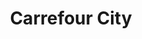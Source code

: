 ---
title: "Carrefour City"
url: /rennes/carrefour-city-avenue-aristide-briand/
shop: supermarché
---
